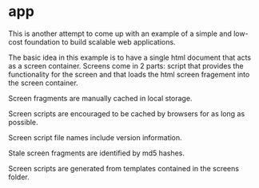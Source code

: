 app
===

This is another attempt to come up with an example of a simple and low-cost foundation to build scalable web applications.

The basic idea in this example is to have a single html document that acts as a screen container.
Screens come in 2 parts: script that provides the functionality for the screen and that loads the html screen fragement into the screen container.

Screen fragments are manually cached in local storage.

Screen scripts are encouraged to be cached by browsers for as long as possible.

Screen script file names include version information. 

Stale screen fragments are identified by md5 hashes.

Screen scripts are generated from templates contained in the screens folder.

